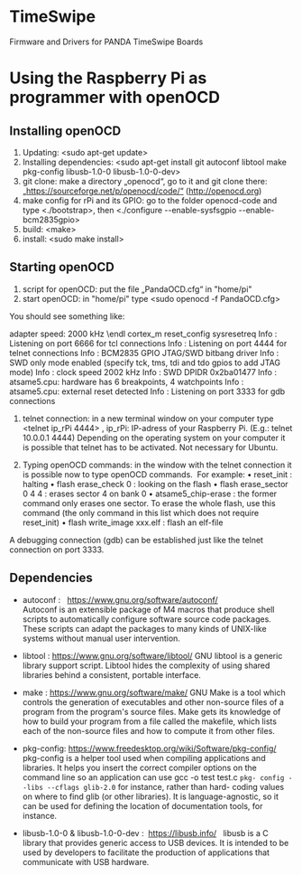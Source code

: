 # TimeSwipe
Firmware and Drivers for PANDA TimeSwipe Boards

# Using the Raspberry Pi as programmer with openOCD

## Installing openOCD 

1) Updating:  \<sudo apt-get update>
2) Installing dependencies:  \<sudo apt-get install git autoconf libtool make pkg-config libusb-1.0-0 libusb-1.0-0-dev>
3) git clone:  make a directory „openocd“, go to it and git clone there: „https://sourceforge.net/p/openocd/code/“ (http://openocd.org)
4) make config for rPi and its GPIO:  go to the folder openocd-code and type \<./bootstrap>, then \<./configure --enable-sysfsgpio --enable-bcm2835gpio>
5) build:  \<make>
6) install:  \<sudo make install>


## Starting openOCD

1) script for openOCD:  put the file „PandaOCD.cfg“ in "home/pi"
2) start openOCD:  in "home/pi" type \<sudo openocd -f PandaOCD.cfg>

You should see something like:

 adapter speed: 2000 kHz \endl
 cortex_m reset_config sysresetreq
 Info : Listening on port 6666 for tcl connections
 Info : Listening on port 4444 for telnet connections
 Info : BCM2835 GPIO JTAG/SWD bitbang driver
 Info : SWD only mode enabled (specify tck, tms, tdi and tdo gpios to add JTAG mode)
 Info : clock speed 2002 kHz
 Info : SWD DPIDR 0x2ba01477
 Info : atsame5.cpu: hardware has 6 breakpoints, 4 watchpoints
 Info : atsame5.cpu: external reset detected
 Info : Listening on port 3333 for gdb connections

1) telnet connection:  in a new terminal window on your computer type \<telnet ip_rPi 4444> , ip_rPi: IP-adress of your Raspberry Pi. (E.g.: telnet 10.0.0.1 4444)
Depending on the operating system on your computer it is possible that telnet has to be activated. Not necessary for Ubuntu.

2) Typing openOCD commands: in the window with the telnet connection it is possible now to type openOCD commands.  For example: 
	•	reset_init : halting
	•	flash erase_check 0 : looking on the flash
	•	flash erase_sector 0 4 4 : erases sector 4 on bank 0
	•	atsame5_chip-erase : the former command only erases one sector. To erase the whole flash, use this command (the only command in this list which does not require reset_init)
	•	flash write_image xxx.elf : flash an elf-file

A debugging connection (gdb) can be established just like the telnet connection on port 3333. 


## Dependencies

- autoconf :  	https://www.gnu.org/software/autoconf/  
	Autoconf is an extensible package of M4 macros that produce shell 	scripts to automatically configure software source code packages. 	These scripts can adapt the packages to many kinds of UNIX-like 	systems without manual user intervention.

- libtool :
	https://www.gnu.org/software/libtool/ 
	GNU libtool is a generic library support script. Libtool hides the 	complexity of using shared libraries behind a consistent, portable 	interface. 
	
- make :
	https://www.gnu.org/software/make/ 
	GNU Make is a tool which controls the generation of executables 	and other non-source files of a program from the program's source 	files. Make gets its knowledge of how to build your program from a 	file called the makefile, which lists each of the non-source files and 	how to compute it from other files.  
  
 - pkg-config: 
	https://www.freedesktop.org/wiki/Software/pkg-config/  	pkg-config is a helper tool used when compiling applications and 	libraries. It helps you insert the correct compiler options on the 	command line so an application can use gcc -o test test.c `pkg-	config --libs --cflags glib-2.0` for instance, rather than hard-	coding values on where to find glib (or other libraries). It is 	language-agnostic, so it can be used for defining the location of 	documentation tools, for instance. 
  
- libusb-1.0-0 & libusb-1.0-0-dev : 	https://libusb.info/  	libusb is a C library that provides generic access to USB devices. It 	is intended to be used by developers to facilitate the production of 	applications that communicate with USB hardware.
